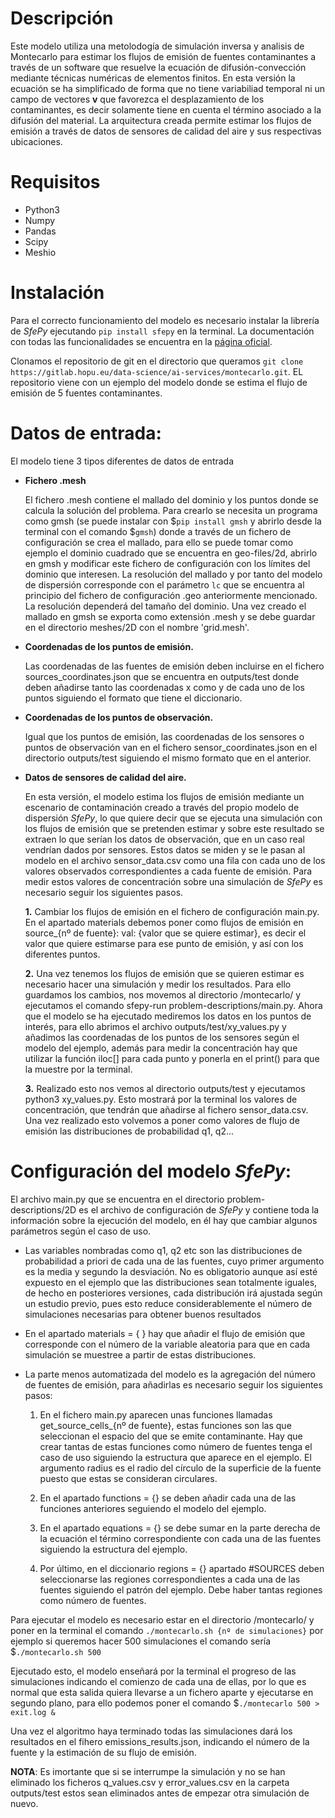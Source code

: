 # **Descripción**
Este modelo utiliza una metolodogía de simulación inversa y analisis de Montecarlo para estimar los flujos de emisión de fuentes contaminantes a través de un software que resuelve la ecuación de difusión-convección mediante técnicas numéricas de elementos finitos. En esta versión la ecuación se ha simplificado de forma que no tiene variabiliad temporal ni un campo de vectores **v** que favorezca el desplazamiento de los contaminantes, es decir solamente tiene en cuenta el término asociado a la difusión del material. 
La arquitectura creada permite estimar los flujos de emisión a través de datos de sensores de calidad del aire y sus respectivas ubicaciones.

# **Requisitos**
- Python3
- Numpy
- Pandas
- Scipy
- Meshio

# **Instalación**

Para el correcto funcionamiento del modelo es necesario instalar la librería de _SfePy_ ejecutando `pip install sfepy` en la terminal. La documentación con todas las funcionalidades se encuentra en la [página oficial](https://sfepy.org/).

Clonamos el repositorio de git en el directorio que queramos `git clone https://gitlab.hopu.eu/data-science/ai-services/montecarlo.git`. EL repositorio viene con un
ejemplo del modelo donde se estima el flujo de emisión de 5 fuentes contaminantes.

# **Datos de entrada:**

El modelo tiene 3 tipos diferentes de datos de entrada

- **Fichero .mesh**

    El fichero .mesh contiene el mallado del dominio y los puntos donde se calcula la solución del problema. Para crearlo se necesita un programa como gmsh (se puede instalar con $`pip install gmsh` y abrirlo desde la terminal con el comando $`gmsh`) donde a través de un fichero
    de configuración se crea el mallado, para ello se puede tomar como ejemplo el dominio cuadrado que se encuentra en geo-files/2d, abrirlo en gmsh y modificar este fichero de configuración con los límites del dominio que interesen. La resolución del mallado y por tanto del modelo de dispersión corresponde con el parámetro `lc` que se encuentra al principio del fichero de configuración .geo anteriormente mencionado. La resolución dependerá del tamaño del dominio. Una vez creado el mallado en gmsh se exporta como extensión .mesh y se debe guardar en el directorio meshes/2D con el nombre 'grid.mesh'.

- **Coordenadas de los puntos de emisión.**

    Las coordenadas de las fuentes de emisión deben incluirse en el fichero sources_coordinates.json que se encuentra en outputs/test donde deben añadirse tanto las coordenadas x como y de cada uno 
    de los puntos siguiendo el formato que tiene el diccionario.

- **Coordenadas de los puntos de observación.**

    Igual que los puntos de emisión, las coordenadas de los sensores o puntos de observación van en el fichero sensor_coordinates.json en el directorio outputs/test siguiendo el mismo formato
    que en el anterior.

- **Datos de sensores de calidad del aire.**

    En esta versión, el modelo estima los flujos de emisión mediante un escenario de contaminación creado a través del propio modelo de dispersión _SfePy_, lo que quiere decir que se ejecuta una simulación
    con los flujos de emisión que se pretenden estimar y sobre este resultado se extraen lo que serían los datos de observación, que en un caso real vendrían dados por sensores. Estos datos se miden y se le
    pasan al modelo en el archivo sensor_data.csv como una fila con cada uno de los valores observados correspondientes a cada fuente de emisión. Para medir estos valores de concentración sobre una simulación
    de _SfePy_ es necesario seguir los siguientes pasos.

    **1.** Cambiar los flujos de emisión en el fichero de configuración main.py. En el apartado materials debemos poner como flujos de emisión  en source_{nº de fuente}: val: {valor que se quiere estimar}, es decir
    el valor que quiere estimarse para ese punto de emisión, y así con los diferentes puntos.

    **2.** Una vez tenemos los flujos de emisión que se quieren estimar es necesario hacer una simulación y medir los resultados. Para ello guardamos los cambios, nos movemos al directorio /montecarlo/ y ejecutamos 
    el comando sfepy-run problem-descriptions/main.py. Ahora que el modelo se ha ejecutado mediremos los datos en los puntos de interés, para ello abrimos el archivo outputs/test/xy_values.py y añadimos las 
    coordenadas de los puntos de los sensores según el modelo del ejemplo, además para medir la concentración hay que utilizar la función iloc[] para cada punto y ponerla en el print() para que la muestre por
    la terminal.

    **3.** Realizado esto nos vemos al directorio outputs/test y ejecutamos python3 xy_values.py. Esto mostrará por la terminal los valores de concentración, que tendrán que añadirse al fichero sensor_data.csv. Una vez 
    realizado esto volvemos a poner como valores de flujo de emisión las distribuciones de probabilidad q1, q2...


# **Configuración del modelo _SfePy_:**

El archivo main.py que se encuentra en el directorio problem-descriptions/2D es el archivo de configuración de _SfePy_ y contiene toda la información sobre la ejecución del modelo, en él hay que 
cambiar algunos parámetros según el caso de uso.

- Las variables nombradas como q1, q2 etc son las distribuciones de probabilidad a priori de cada una de las fuentes, cuyo primer argumento es la media y segundo la desviación. No es obligatorio
    aunque así esté expuesto en el ejemplo que las distribuciones sean totalmente iguales, de hecho en posteriores versiones, cada distribución irá ajustada según un estudio previo, pues esto reduce
    considerablemente el número de simulaciones necesarias para obtener buenos resultados

- En el apartado materials = { } hay que añadir el flujo de emisión que corresponde con el número de la variable aleatoria para que en cada simulación se muestree a partir de estas distribuciones.

- La parte menos automatizada del modelo es la agregación del número de fuentes de emisión, para añadirlas es necesario seguir los siguientes pasos:

    1. En el fichero main.py aparecen unas funciones llamadas get_source_cells_{nº de fuente}, estas funciones son las que seleccionan el espacio del que se emite contaminante. Hay que crear tantas
        de estas funciones como número de fuentes tenga el caso de uso siguiendo la estructura que aparece en el ejemplo. El argumento radius es el radio del círculo de la superficie de la fuente puesto
        que estas se consideran circulares.

    2. En el apartado functions = {} se deben añadir cada una de las funciones anteriores seguiendo el modelo del ejemplo.

    3. En el apartado equations = {} se debe sumar en la parte derecha de la ecuación el término correspondiente con cada una de las fuentes siguiendo la estructura del ejemplo.

    4. Por último, en el diccionario regions = {} apartado #SOURCES deben seleccionarse las regiones correspondientes a cada una de las fuentes siguiendo el patrón del ejemplo. Debe haber tantas regiones como número de fuentes.


Para ejecutar el modelo es necesario estar en el directorio /montecarlo/ y poner en la terminal el comando `./montecarlo.sh {nº de simulaciones}` por ejemplo si queremos hacer 500 simulaciones el comando sería $`./montecarlo.sh 500`

Ejecutado esto, el modelo enseñará por la terminal el progreso de las simulaciones indicando el comienzo de cada una de ellas, por lo que es normal que esta salida quiera llevarse a un fichero aparte y ejecutarse en segundo plano, para ello 
podemos poner el comando $`./montecarlo 500 > exit.log &`

Una vez el algoritmo haya terminado todas las simulaciones dará los resultados en el fihero emissions_results.json, indicando el número de la fuente y la estimación de su flujo de emisión.


**NOTA**: Es imortante que si se interrumpe la simulación y no se han eliminado los ficheros q_values.csv y error_values.csv en la carpeta outputs/test estos sean eliminados antes de empezar otra simulación de nuevo.

